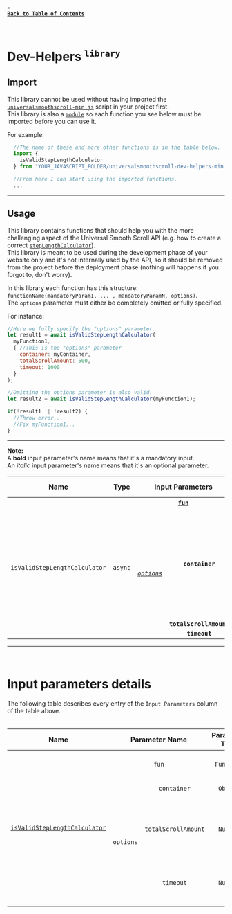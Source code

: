 #### <a href = "https://github.com/CristianDavideConte/universalSmoothScroll#table-of-contents"><code>&#8678; Back to Table of Contents</code></a>
<br/>

# Dev-Helpers <sup><code>library</code></sup>
## Import
This library cannot be used without having imported the [`universalsmoothscroll-min.js`](./Installation.md) script in your project first. <br/>
This library is also a [`module`]("https://developer.mozilla.org/en-US/docs/Web/JavaScript/Guide/Modules") so each function you see below must be imported before you can use it.

For example:
```javascript
  //The name of these and more other functions is in the table below.
  import {
    isValidStepLengthCalculator
  } from "YOUR_JAVASCRIPT_FOLDER/universalsmoothscroll-dev-helpers-min.js";

  //From here I can start using the imported functions.
  ...
```

---

## Usage
This library contains functions that should help you with the more challenging aspect of the Universal Smooth Scroll API (e.g. how to create a correct [`stepLengthCalculator`](./FAQ.md#q-what-is-a-steplengthcalculator)). <br/>
This library is meant to be used during the development phase of your website only and it's not internally used by the API, so it should be removed from the project before the deployment phase (nothing will happens if you forgot to, don't worry).

In this library each function has this structure: `functionName(mandatoryParam1, ... , mandatoryParamN, options)`. <br/>
The `options` parameter must either be completely omitted or fully specified. <br/> 

For instance: 
```javascript
//Here we fully specify the "options" parameter.
let result1 = await isValidStepLengthCalculator(
  myFunction1,
  { //This is the "options" parameter
    container: myContainer,
    totalScrollAmount: 500,
    timeout: 1000
  }
);

//Omitting the options parameter is also valid.
let result2 = await isValidStepLengthCalculator(myFunction1);

if(!result1 || !result2) {
  //Throw error...
  //Fix myFunction1...
}
```

---

<strong>Note:</strong> </br> 
A **bold** input parameter's name means that it's a mandatory input. <br/>
An _italic_ input parameter's name means that it's an optional parameter. <br/>

<table>
 <thead>
  <tr>
   <th>Name</th>
   <th>Type</th>
   <th colspan = "2" >Input Parameters</th>
   <th>Default values</th>
   <th>Description</th>
  </tr>
 </thead>
 <tbody>
  <tr id = "isValidStepLengthCalculatorFun">
   <td rowspan = "4" align = "center">
    <code>isValidStepLengthCalculator</code>
   </td>
   <td rowspan = "4" align = "center">
    <code>async</code>
   </td>
   <td colspan = "2" rowspan = "1" align = "center">
   <strong>
    <a href = "./DevHelpers.md#isValidStepLengthCalculator"><code>fun</code></a>
   </strong>
   </td>
   <td rowspan = "1" align = "center">
    <strong>✗</strong>
   </td>
   <td rowspan = "4" align = "left">
    Tests the passed function by performing a dummy scroll-animation <i>(no actual scroll takes place)</i>. <br/> 
    Errors/warnings will be logged in the console during the testing process. <br/>
    Returns <code>true</code> if the passed function is a valid <a href = "./FAQ.md#q-what-is-a-steplengthcalculator-"><code>stepLengthCalculator</code></a>. <br/>
    Returns <code>false</code> otherwise.
   </td>
  </tr>

  <tr>
   <td rowspan = "3" align = "center">
   <i>
    <a href = "./DevHelpers.md#isValidStepLengthCalculator"><code>options</code></a>
   </i>
   </td>
   <td rowspan = "1" align = "center">
   <strong>
    <code>container</code>
   </strong>
   </td>
   <td rowspan = "1" align = "center">
    <a href = "./VariablesAbout.md#_pageScroller"><code>_pageScroller</code></a>
   </td>
  </tr>

  <tr>
    <td rowspan = "1" align = "center">
    <strong>
     <code>totalScrollAmount</code>
    </strong>
    </td>
    <td rowspan = "1" align = "center">
     <code>100</code>
    </td>
  </tr>

  <tr>
   <td rowspan = "1" align = "center">
   <strong>
     <code>timeout</code>
   </strong>
   </td>
   <td rowspan = "1" align = "center">
     <code>5000</code>
   </td>
  </tr>
  </tbody>
</table>

---
<br/>

# Input parameters details
The following table describes every entry of the `Input Parameters` column of the table above.
<br/>
<br/>

<table>
 <thead>
  <tr>
  <th>Name</th>
  <th colspan = "2">Parameter Name</th>
  <th>Parameter Type</th>
  <th>Parameter Description</th>
  </tr>
 </thead>
 <tbody>
  <tr id = "isValidStepLengthCalculator">
   <td rowspan = "4" align = "center">
     <a href = "./DevHelpers.md#isValidStepLengthCalculatorFun"><code>isValidStepLengthCalculator</code></a>
   </td>
   <td colspan = "2" rowspan = "1" align = "center">
     <code>fun</code>
   </td>
   <td rowspan = "1" align = "center">
     <code>Function</code>
   </td>
   <td rowspan = "1" align = "left">
     A function you want to use as a <a href = "./FAQ.md#q-what-is-a-steplengthcalculator-"><code>stepLengthCalculator</code></a>.
   </td>
  </tr>

  <tr>
   <td rowspan = "3" align = "center">
    <code>options</code>
   </td>
   <td rowspan = "1" align = "center">
    <code>container</code>
   </td>
   <td rowspan = "1" align = "center">
     <code>Object</code>
   </td>
   <td rowspan = "1" align = "left">
     An Element or the Window.
   </td>
  </tr>
  
  <tr>
   <td rowspan = "1" align = "center">
    <code>totalScrollAmount</code>
   </td>
   <td rowspan = "1" align = "center">
     <code>Number</code>
   </td>
   <td rowspan = "1" align = "left">
    The total amount of pixel to scroll you want the dummy scroll-animation to test your <a href = "./FAQ.md#q-what-is-a-steplengthcalculator-"><code>stepLengthCalculator</code></a> againist. 
   </td>
  </tr>

  <tr>
   <td rowspan = "1" align = "center">
     <code>timeout</code>
   </td>
   <td rowspan = "1" align = "center">
     <code>Number</code>
   </td>
  <td rowspan = "1" align = "left">
    The number of milliseconds after which the test forcefully returns a result.
  </td>
  </tr>
 </tbody>
<table>

<!--
#### <p align="right"><a href = "./FAQ.md"><code>Go to next section &#8680;</code></a></p>
-->